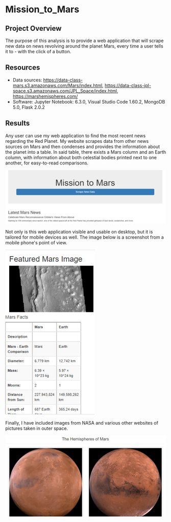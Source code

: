 # Mission_to_Mars

## Project Overview
The purpose of this analysis is to provide a web application that will scrape new data on news revolving around the planet Mars, every time a user tells it to - with the click of a button. 

## Resources
- Data sources: https://data-class-mars.s3.amazonaws.com/Mars/index.html, https://data-class-jpl-space.s3.amazonaws.com/JPL_Space/index.html, https://marshemispheres.com/
- Software: Jupyter Notebook: 6.3.0, Visual Studio Code 1.60.2, MongoDB 5.0, Flask 2.0.2

## Results
Any user can use my web application to find the most recent news regarding the Red Planet. My website scrapes data from other news sources on Mars and then condenses and provides the information about the planet into a table. In said table, there exists a Mars column and an Earth column, with information about both celestial bodies printed next to one another, for easy-to-read comparisons. 

![Desktop View of the Mission to Mars Site](Resources/desktop_display.png)

Not only is this web application visible and usable on desktop, but it is tailored for mobile devices as well. The image below is a screenshot from a mobile phone's point of view.

![Mobile View of Web Application](Resources/mobile_display.png)

Finally, I have included images from NASA and various other websites of pictures taken in outer space. 

![Hemispheres of Mars](Resources/hemispheres.png)